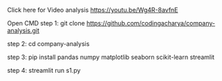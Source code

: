 Click here for Video analysis https://youtu.be/Wg4R-8avfnE

Open CMD
step 1: git clone https://github.com/codingacharya/company-analysis.git

step 2: cd company-analysis

step 3: pip install pandas numpy matplotlib seaborn scikit-learn streamlit

step 4: streamlit run s1.py
